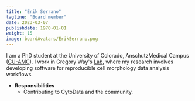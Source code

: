 ```yaml
---
title: "Erik Serrano"
tagline: "Board member"
date: 2023-03-07
publishdate: 1970-01-01
weight: 15
image: boardAvatars/ErikSerrano.png
---
```



I am a PhD student at the University of Colorado, AnschutzMedical Campus
 ([CU-AMC](https://www.cuanschutz.edu/)). I work in Gregory Way's
 [Lab](https://www.waysciencelab.com/), where my research involves
developing software for reproducible cell morphology data analysis workflows.

- **Responsibilities**
  - Contributing to CytoData and the community.

